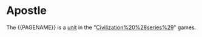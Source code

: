 # Apostle

The {{PAGENAME}} is a [unit](unit) in the "[Civilization%20%28series%29](Civilization)" games.